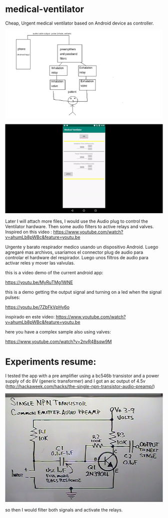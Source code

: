 # medical-ventilator
Cheap, Urgent medical ventilator based on Android device as controller.

![](readme_img/ventilator_diag.png)


![](readme_img/ventilator_app.gif)


Later I  will attach more files, I would use the Audio plug to control the Ventilator hardware.
Then some audio filters to active relays and valves.
Inspired on this video :
https://www.youtube.com/watch?v=ahumLb8pWBc&feature=youtu.be

Urgente y barato respirador medico usando un dispositivo Android.
Luego agregaré mas archivos, usaríamos el connector plug de audio para controlar el hardware del respirador.
Luego unos filtros de audio para activar reles y mover las valvulas.


this is a video demo of the current android app:

https://youtu.be/MyRuTMg1WNE

this is a demo getting the output signal and turning on  a led when the signal pulses:

https://youtu.be/7ZbFkVpHy6o


inspirado en este video:
https://www.youtube.com/watch?v=ahumLb8pWBc&feature=youtu.be

here you have a complex sample also using valves:

https://www.youtube.com/watch?v=2nvR4Bsqw9M



# Experiments resume:
I tested the app with a pre amplifier using a bc546b transistor and  a power supply of dc 8V (generic transformer) and I got an ac output of 4.5v (http://hackaweek.com/hacks/the-single-npn-transistor-audio-preamp/)

![](readme_img/transistor-preamp-schematic.jpg)


 so then I would filter both signals and activate the relays.



